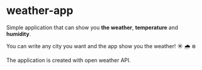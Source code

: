 # weather-app
Simple application that can show you **the weather**, **temperature** and **humidity**.

You can write any city you want and the app show you the weather! ☀️ 🌧 ❄️

The application is created with open weather API.

